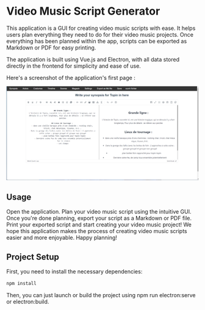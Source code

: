 # Video Music Script Generator

This application is a GUI for creating video music scripts with ease. It helps users plan everything they need to do for their video music projects. Once everything has been planned within the app, scripts can be exported as Markdown or PDF for easy printing.

The application is built using Vue.js and Electron, with all data stored directly in the frontend for simplicity and ease of use.

Here's a screenshot of the application's first page :

![Screenshot of Video Music Script Generator](screenshot.png)

## Usage

Open the application.
Plan your video music script using the intuitive GUI.
Once you're done planning, export your script as a Markdown or PDF file.
Print your exported script and start creating your video music project!
We hope this application makes the process of creating video music scripts easier and more enjoyable. Happy planning!


## Project Setup

First, you need to install the necessary dependencies:

```bash
npm install
``` 

Then, you can just launch or build the project using npm run electron:serve or electron:build.


